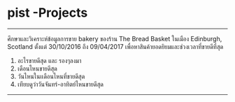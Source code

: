 # pist -Projects
-----------------------------------------------------------------------------------------------------------------------------------------------

ศึกษาและวิเคราะห์ข้อมูลการขาย bakery ของร้าน The Bread Basket ในเมือง Edinburgh, Scotland ตั้งแต่ 30/10/2016 ถึง 09/04/2017 
เพื่อหาสินค้ายอดยิยมและช่วงเวลาที่ขายดีที่สุด

1. อะไรขายดีสุด และ รองๆลงมา
2. เดือนไหนขายดีสุด
3. วันไหนในเเดือนไหนที่ขายดีสุด
4. เทียบดูว่าวันจันทร์-อาทิตย์ไหนขายดีสุด

-----------------------------------------------------------------------------------------------------------------------------------------------
